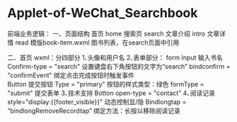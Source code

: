 # Applet-of-WeChat_Searchbook
前端业务逻辑：
一、页面结构
首页    home
搜索页   search
文章介绍 intro
文章详情 read
模版book-item.wxml 图书列表，在search页面中引用

二、首页
wxml：分四部分
1､头像和用户名
2､表单部分：
form
  Input 输入书名 
    Confirm-type = "search" 设置键盘右下角按钮的文字为“search”
    bindconfirm = "confirmEvent" 绑定点击完成按钮时触发事件  
  Button 提交按钮 
    Type = "primary" 按钮的样式类型：绿色
    formType = "submit" 提交表单
3､技术支持
Botton open-type = "contact" 
4､阅读记录
style="display:{{footer_visible}}"
动态控制显/隐
Bindlongtap = “bindlongRemoveRecordtap”
绑定方法：长按以移除阅读记录
